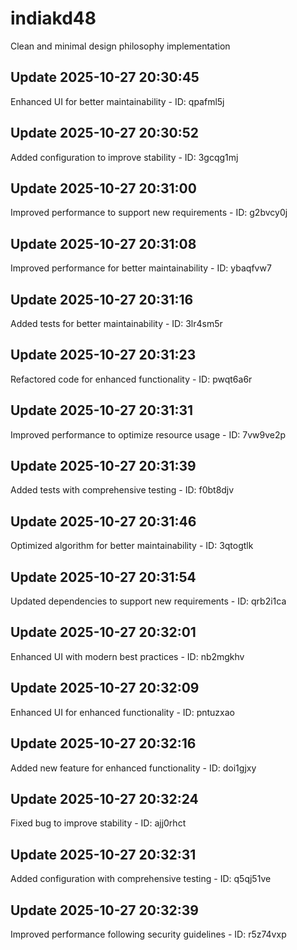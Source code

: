 # indiakd48
Clean and minimal design philosophy implementation

## Update 2025-10-27 20:30:45
Enhanced UI for better maintainability - ID: qpafml5j


## Update 2025-10-27 20:30:52
Added configuration to improve stability - ID: 3gcqg1mj


## Update 2025-10-27 20:31:00
Improved performance to support new requirements - ID: g2bvcy0j


## Update 2025-10-27 20:31:08
Improved performance for better maintainability - ID: ybaqfvw7


## Update 2025-10-27 20:31:16
Added tests for better maintainability - ID: 3lr4sm5r


## Update 2025-10-27 20:31:23
Refactored code for enhanced functionality - ID: pwqt6a6r


## Update 2025-10-27 20:31:31
Improved performance to optimize resource usage - ID: 7vw9ve2p


## Update 2025-10-27 20:31:39
Added tests with comprehensive testing - ID: f0bt8djv


## Update 2025-10-27 20:31:46
Optimized algorithm for better maintainability - ID: 3qtogtlk


## Update 2025-10-27 20:31:54
Updated dependencies to support new requirements - ID: qrb2i1ca


## Update 2025-10-27 20:32:01
Enhanced UI with modern best practices - ID: nb2mgkhv


## Update 2025-10-27 20:32:09
Enhanced UI for enhanced functionality - ID: pntuzxao


## Update 2025-10-27 20:32:16
Added new feature for enhanced functionality - ID: doi1gjxy


## Update 2025-10-27 20:32:24
Fixed bug to improve stability - ID: ajj0rhct


## Update 2025-10-27 20:32:31
Added configuration with comprehensive testing - ID: q5qj51ve


## Update 2025-10-27 20:32:39
Improved performance following security guidelines - ID: r5z74vxp

